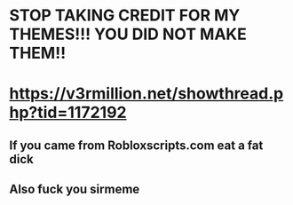 # STOP TAKING CREDIT FOR MY THEMES!!! YOU DID NOT MAKE THEM!!
# https://v3rmillion.net/showthread.php?tid=1172192
## If you came from Robloxscripts.com eat a fat dick

## Also fuck you sirmeme 
